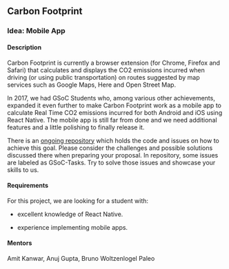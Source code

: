 ## Carbon Footprint

### Idea: Mobile App

#### Description

Carbon Footprint is currently a browser extension (for Chrome, Firefox and Safari) that calculates and displays the CO2 emissions incurred when driving (or using public transportation) on routes suggested by map services such as Google Maps, Here and Open Street Map. 

In 2017, we had GSoC Students who, among various other achievements, expanded it even further to make Carbon Footprint work as a mobile app to calculate Real Time CO2 emissions incurred for both Android and iOS using React Native. The mobile app is still far from done and we need additional features and a little polishing to finally release it.

There is an [ongoing repository](https://gitlab.com/aossie/CarbonFootprint-Mobile/) which holds the code and issues on how to achieve this goal. Please consider the challenges and possible solutions discussed there when preparing your proposal. 
In repository, some issues are labeled as GSoC-Tasks. Try to solve those issues and showcase your skills to us. 


#### Requirements

For this project, we are looking for a student with:

- excellent knowledge of React Native.

- experience implementing mobile apps.


#### Mentors

Amit Kanwar, Anuj Gupta, Bruno Woltzenlogel Paleo